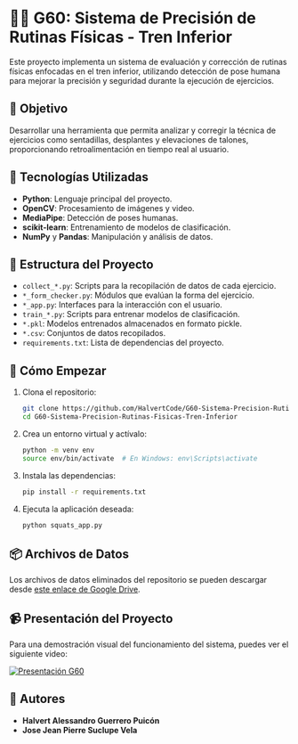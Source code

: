 # 🏋️‍♂️ G60: Sistema de Precisión de Rutinas Físicas - Tren Inferior

Este proyecto implementa un sistema de evaluación y corrección de rutinas físicas enfocadas en el tren inferior, utilizando detección de pose humana para mejorar la precisión y seguridad durante la ejecución de ejercicios.

## 🎯 Objetivo

Desarrollar una herramienta que permita analizar y corregir la técnica de ejercicios como sentadillas, desplantes y elevaciones de talones, proporcionando retroalimentación en tiempo real al usuario.

## 🧰 Tecnologías Utilizadas

- **Python**: Lenguaje principal del proyecto.
- **OpenCV**: Procesamiento de imágenes y video.
- **MediaPipe**: Detección de poses humanas.
- **scikit-learn**: Entrenamiento de modelos de clasificación.
- **NumPy** y **Pandas**: Manipulación y análisis de datos.

## 📁 Estructura del Proyecto

- `collect_*.py`: Scripts para la recopilación de datos de cada ejercicio.
- `*_form_checker.py`: Módulos que evalúan la forma del ejercicio.
- `*_app.py`: Interfaces para la interacción con el usuario.
- `train_*.py`: Scripts para entrenar modelos de clasificación.
- `*.pkl`: Modelos entrenados almacenados en formato pickle.
- `*.csv`: Conjuntos de datos recopilados.
- `requirements.txt`: Lista de dependencias del proyecto.

## 🚀 Cómo Empezar

1. Clona el repositorio:

   ```bash
   git clone https://github.com/HalvertCode/G60-Sistema-Precision-Rutinas-Fisicas-Tren-Inferior.git
   cd G60-Sistema-Precision-Rutinas-Fisicas-Tren-Inferior
   ```

2. Crea un entorno virtual y actívalo:

   ```bash
   python -m venv env
   source env/bin/activate  # En Windows: env\Scripts\activate
   ```

3. Instala las dependencias:

   ```bash
   pip install -r requirements.txt
   ```

4. Ejecuta la aplicación deseada:

   ```bash
   python squats_app.py
   ```

## 📦 Archivos de Datos

Los archivos de datos eliminados del repositorio se pueden descargar desde [este enlace de Google Drive](https://drive.google.com/drive/folders/1azSR81gyLWGCcZueUkVx534DCR30gwWR?usp=sharing).

## 📹 Presentación del Proyecto

Para una demostración visual del funcionamiento del sistema, puedes ver el siguiente video:

[![Presentación G60](https://img.youtube.com/vi/N3otuIkYhJc/0.jpg)](https://www.youtube.com/watch?v=N3otuIkYhJc)

## 👥 Autores

- **Halvert Alessandro Guerrero Puicón**
- **Jose Jean Pierre Suclupe Vela**